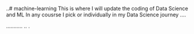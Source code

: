 ..# machine-learning
This is where I will update the coding of Data Science and ML In any cousrse I pick or individually in my Data Science journey ....

...........
..
.
